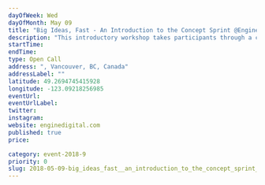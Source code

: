 ```yaml
---
dayOfWeek: Wed
dayOfMonth: May 09
title: "Big Ideas, Fast - An Introduction to the Concept Sprint @Engine Digital"
description: "This introductory workshop takes participants through a condensed version of the Concept Sprint, a valuable tool that Engine Digital uses to rapidly generate and test big ideas. <br> <br> We will look at a case study for the award-winning Ocean.org project and complete a group exercise to ideate on impactful solutions to key civic issues."
startTime: 
endTime: 
type: Open Call
address: ", Vancouver, BC, Canada"
addressLabel: ""
latitude: 49.2694745415928
longitude: -123.09218256985
eventUrl: 
eventUrlLabel: 
twitter: 
instagram: 
website: enginedigital.com
published: true
price: 

category: event-2018-9
priority: 0
slug: 2018-05-09-big_ideas_fast__an_introduction_to_the_concept_sprint_engine_digital
---
```

